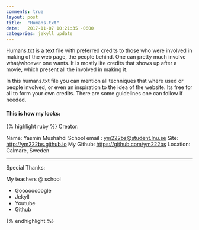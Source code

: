 ```yaml
---
comments: true
layout: post
title:  "Humans.txt"
date:   2017-11-07 10:21:35 -0600
categories: jekyll update
---
```



Humans.txt is a text file with preferred credits to those who were involved
in making of the web page, the people behind. One can pretty much involve what/whoever one wants.
It is mostly lite credits that shows up after a movie, which present all 
the involved in making it. 

In this humans.txt file you can mention all techniques that where used or 
people involved, or even an inspiration to the idea of the website. Its free
for all to form your own credits.
There are some guidelines one can follow if needed.

#### This is how my looks: 

{% highlight ruby %}
 Creator:

Name: Yasmin Mushahdi 
School email : <ym222bs@student.lnu.se>
Site: <http://ym222bs.github.io>
My Github: <https://github.com/ym222bs>
Location: Calmare, Sweden

----

 Special Thanks:

My teachers @ school
- Goooooooogle
- Jekyll
- Youtube
- Github

{% endhighlight %}



[jekyll-docs]: https://jekyllrb.com/docs/home
[jekyll-gh]:   https://github.com/jekyll/jekyll
[jekyll-talk]: https://talk.jekyllrb.com/
